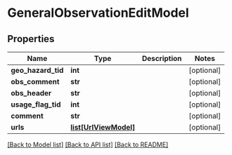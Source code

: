 # GeneralObservationEditModel

## Properties
Name | Type | Description | Notes
------------ | ------------- | ------------- | -------------
**geo_hazard_tid** | **int** |  | [optional] 
**obs_comment** | **str** |  | [optional] 
**obs_header** | **str** |  | [optional] 
**usage_flag_tid** | **int** |  | [optional] 
**comment** | **str** |  | [optional] 
**urls** | [**list[UrlViewModel]**](UrlViewModel.md) |  | [optional] 

[[Back to Model list]](../README.md#documentation-for-models) [[Back to API list]](../README.md#documentation-for-api-endpoints) [[Back to README]](../README.md)


